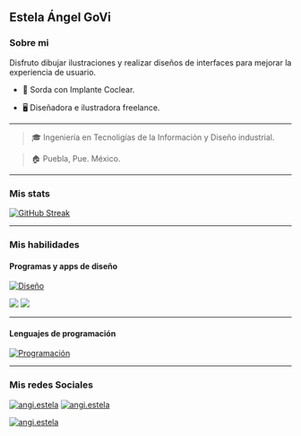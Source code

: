 ## Estela Ángel GoVi

### Sobre mi 
Disfruto dibujar ilustraciones y realizar diseños de interfaces para mejorar la experiencia de usuario.

- 🦻 Sorda con Implante Coclear.

- 🖥 Diseñadora e ilustradora freelance.

___

> 🎓 Ingeniería en Tecnoligías de la Información y Diseño industrial.

> 🏠 Puebla, Pue. México.

___
### Mis stats
[![GitHub Streak](https://github-readme-streak-stats.herokuapp.com?user=angi-estela&theme=transparent&hide_border=true)](https://git.io/streak-stats)
___

### Mis habilidades
#### Programas y apps de diseño
[![Diseño](https://skillicons.dev/icons?i=ps,ai,blender,figma&perline=6)](https://skillicons.dev)

<img src="https://img.shields.io/badge/Procreate-000000?style=for-the-badge&logo=leaflet&logoColor=F33070"/>
<img src="https://img.shields.io/badge/Autodesk-e6084f?style=for-the-badge&logo=autodesk&logoColor=white"/>

___

#### Lenguajes de programación
[![Programación](https://skillicons.dev/icons?i=androidstudio,react,swift,c,cpp,html,css,php,firebase&perline=5)](https://skillicons.dev)

___

### Mis redes Sociales
[![angi.estela](https://skillicons.dev/icons?i=discord)](https://discordapp.com/users/880570183167655996)
[![angi.estela](https://skillicons.dev/icons?i=instagram)](https://www.instagram.com/angi.estela/)

[![angi.estela](https://img.shields.io/badge/TikTok-000000?style=for-the-badge&logo=tiktok&logoColor=white)](https://www.tiktok.com/@angi.estela?_t=8hy5L4DRePV&_r=1)



